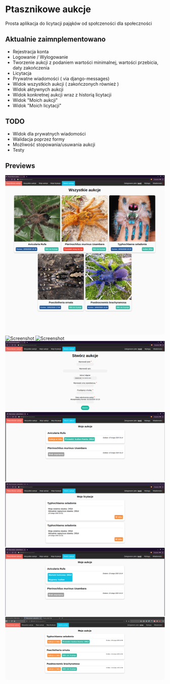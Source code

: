 # Ptasznikowe aukcje
Prosta aplikacja do licytacji pająków od społczeności dla społeczności

## Aktualnie zaimnplementowano
+ Rejestracja konta
+ Logowanie / Wylogowanie
+ Tworzenie aukcji z podaniem wartości minimalnej, wartości przebicia, daty zakończenia
+ Licytacja
+ Prywatne wiadomości ( via django-messages)
+ Widok wszystkich aukcji ( zakończonych również )
+ Widok aktywnych aukcji
+ Widok konkretnej aukcji wraz z historią licytacji
+ Widok "Moich aukcji"
+ Widok "Moich licytacji"

## TODO
+ Widok dla prywatnych wiadomości
+ Walidacja poprzez formy
+ Możliwość stopowania/usuwania aukcji
+ Testy

## Previews
![Screenshot](./screenshots/wszystkie_aukcje.png?raw=true "wszystkie aukcje")
![Screenshot](./screenshots/cwszystkie_aukcje_3.png?raw=true "wszystkie aukcje 3")
![Screenshot](./screenshots/wygląd_aukcji.png?raw=true "wygląd aukcji")
![Screenshot](./screenshots/tworzenie_aukcji.png?raw=true "tworzenie aukcji")
![Screenshot](./screenshots/Moje_wystawione_aukcje.png?raw=true "Moje wystawione aukcje")
![Screenshot](./screenshots/Moje_licytacje.png?raw=true "Moje licytacje")
![Screenshot](./screenshots/Moje_aukcje_wygrany.png?raw=true "Moje aukcje")
![Screenshot](./screenshots/Moje_aukcje_2.png?raw=true "Moje aukcje 2")
